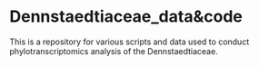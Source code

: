 # Dennstaedtiaceae_data&code
This is a repository for various scripts and data used to conduct phylotranscriptomics analysis of the Dennstaedtiaceae.
